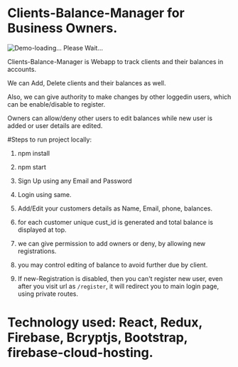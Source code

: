 # Clients-Balance-Manager for Business Owners.

![Demo-loading... Please Wait...](https://github.com/ganesh-deshmukh/client-manager/blob/master/src/client-balance-manager-demo.gif)

Clients-Balance-Manager is Webapp to track clients and their balances in accounts.

We can Add, Delete clients and their balances as well.

Also, we can give authority to make changes by other loggedin users, which can be enable/disable to register.

Owners can allow/deny other users to edit balances while new user is added or user details are edited.

#Steps to run project locally:

1. npm install

2. npm start

3. Sign Up using any Email and Password

4. Login using same.

5. Add/Edit your customers details as Name, Email, phone, balances.

6. for each customer unique cust_id is generated and total balance is displayed at top.

7. we can give permission to add owners or deny, by allowing new registrations.

8. you may control editing of balance to avoid further due by client.

9. If new-Registration is disabled, then you can't register new user, even after you visit url as `/register`, it will redirect you to main login page, using private routes.

# Technology used: React, Redux, Firebase, Bcryptjs, Bootstrap, firebase-cloud-hosting.
